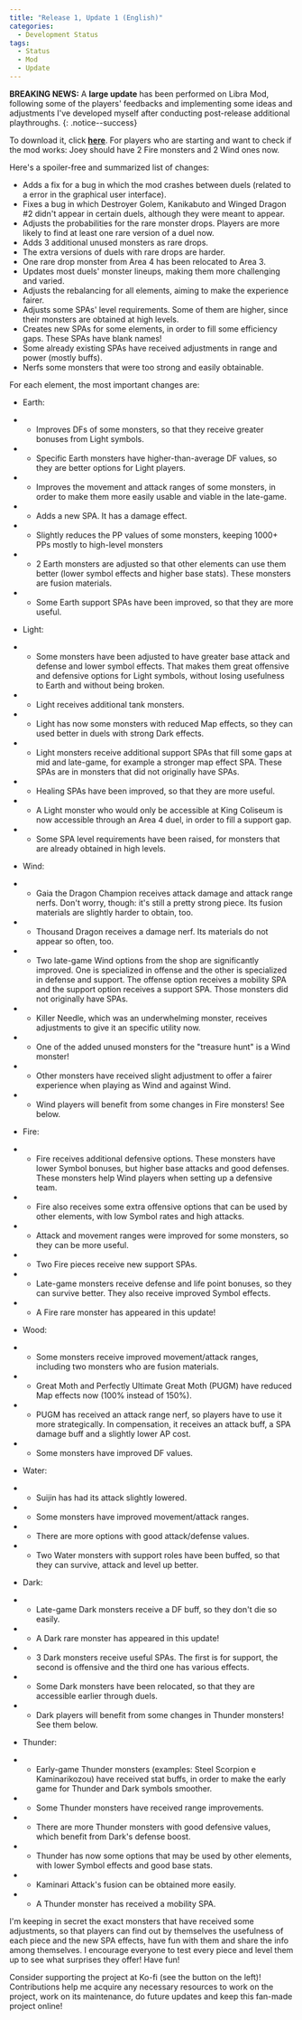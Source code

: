 ```yaml
---
title: "Release 1, Update 1 (English)"
categories:
  - Development Status
tags:
  - Status
  - Mod
  - Update
---
```


**BREAKING NEWS:** A **large update** has been performed on Libra Mod, following some of the players' feedbacks and implementing some ideas and adjustments I've developed myself after conducting post-release additional playthroughs.
{: .notice--success}

To download it, click <a href="../../assets/Releases/Libra Mod - v0.8.2.zip">**here**</a>. For players who are starting and want to check if the mod works: Joey should have 2 Fire monsters and 2 Wind ones now.

Here's a spoiler-free and summarized list of changes:

- Adds a fix for a bug in which the mod crashes between duels (related to a error in the graphical user interface).
- Fixes a bug in which Destroyer Golem, Kanikabuto and Winged Dragon #2 didn't appear in certain duels, although they were meant to appear.
- Adjusts the probabilities for the rare monster drops. Players are more likely to find at least one rare version of a duel now.
- Adds 3 additional unused monsters as rare drops.
- The extra versions of duels with rare drops are harder.
- One rare drop monster from Area 4 has been relocated to Area 3.
- Updates most duels' monster lineups, making them more challenging and varied.
- Adjusts the rebalancing for all elements, aiming to make the experience fairer.
- Adjusts some SPAs' level requirements. Some of them are higher, since their monsters are obtained at high levels.
- Creates new SPAs for some elements, in order to fill some efficiency gaps. These SPAs have blank names!
- Some already existing SPAs have received adjustments in range and power (mostly buffs).
- Nerfs some monsters that were too strong and easily obtainable.

For each element, the most important changes are:
- Earth:
- - Improves DFs of some monsters, so that they receive greater bonuses from Light symbols.
- - Specific Earth monsters have higher-than-average DF values, so they are better options for Light players.
- - Improves the movement and attack ranges of some monsters, in order to make them more easily usable and viable in the late-game.
- - Adds a new SPA. It has a damage effect.
- - Slightly reduces the PP values of some monsters, keeping 1000+ PPs mostly to high-level monsters
- - 2 Earth monsters are adjusted so that other elements can use them better (lower symbol effects and higher base stats). These monsters are fusion materials.
- - Some Earth support SPAs have been improved, so that they are more useful.

- Light:
- - Some monsters have been adjusted to have greater base attack and defense and lower symbol effects. That makes them great offensive and defensive options for Light symbols, without losing usefulness to Earth and without being broken.
- - Light receives additional tank monsters.
- - Light has now some monsters with reduced Map effects, so they can used better in duels with strong Dark effects.
- - Light monsters receive additional support SPAs that fill some gaps at mid and late-game, for example a stronger map effect SPA. These SPAs are in monsters that did not originally have SPAs.
- - Healing SPAs have been improved, so that they are more useful.
- - A Light monster who would only be accessible at King Coliseum is now accessible through an Area 4 duel, in order to fill a support gap.
- - Some SPA level requirements have been raised, for monsters that are already obtained in high levels.

- Wind:
- - Gaia the Dragon Champion receives attack damage and attack range nerfs. Don't worry, though: it's still a pretty strong piece. Its fusion materials are slightly harder to obtain, too.
- - Thousand Dragon receives a damage nerf. Its materials do not appear so often, too.
- - Two late-game Wind options from the shop are significantly improved. One is specialized in offense and the other is specialized in defense and support. The offense option receives a mobility SPA and the support option receives a support SPA. Those monsters did not originally have SPAs.
- - Killer Needle, which was an underwhelming monster, receives adjustments to give it an specific utility now.
- - One of the added unused monsters for the "treasure hunt" is a Wind monster!
- - Other monsters have received slight adjustment to offer a fairer experience when playing as Wind and against Wind.
- - Wind players will benefit from some changes in Fire monsters! See below.

- Fire:
- - Fire receives additional defensive options. These monsters have lower Symbol bonuses, but higher base attacks and good defenses. These monsters help Wind players when setting up a defensive team.
- - Fire also receives some extra offensive options that can be used by other elements, with low Symbol rates and high attacks.
- - Attack and movement ranges were improved for some monsters, so they can be more useful.
- - Two Fire pieces receive new support SPAs.
- - Late-game monsters receive defense and life point bonuses, so they can survive better. They also receive improved Symbol effects.
- - A Fire rare monster has appeared in this update!

- Wood:
- - Some monsters receive improved movement/attack ranges, including two monsters who are fusion materials.
- - Great Moth and Perfectly Ultimate Great Moth (PUGM) have reduced Map effects now (100% instead of 150%).
- - PUGM has received an attack range nerf, so players have to use it more strategically. In compensation, it receives an attack buff, a SPA damage buff and a slightly lower AP cost.
- - Some monsters have improved DF values.

- Water:
- - Suijin has had its attack slightly lowered.
- - Some monsters have improved movement/attack ranges.
- - There are more options with good attack/defense values.
- - Two Water monsters with support roles have been buffed, so that they can survive, attack and level up better.

- Dark:
- - Late-game Dark monsters receive a DF buff, so they don't die so easily.
- - A Dark rare monster has appeared in this update!
- - 3 Dark monsters receive useful SPAs. The first is for support, the second is offensive and the third one has various effects.
- - Some Dark monsters have been relocated, so that they are accessible earlier through duels.
- - Dark players will benefit from some changes in Thunder monsters! See them below.

- Thunder:
- - Early-game Thunder monsters (examples: Steel Scorpion e Kaminarikozou) have received stat buffs, in order to make the early game for Thunder and Dark symbols smoother.
- - Some Thunder monsters have received range improvements.
- - There are more Thunder monsters with good defensive values, which benefit from Dark's defense boost.
- - Thunder has now some options that may be used by other elements, with lower Symbol effects and good base stats.
- - Kaminari Attack's fusion can be obtained more easily.
- - A Thunder monster has received a mobility SPA. 

I'm keeping in secret the exact monsters that have received some adjustments, so that players can find out by themselves the usefulness of each piece and the new SPA effects, have fun with them and share the info among themselves.
I encourage everyone to test every piece and level them up to see what surprises they offer! Have fun!

Consider supporting the project at Ko-fi (see the button on the left)! Contributions help me acquire any necessary resources to work on the project, work on its maintenance, do future updates and keep this fan-made project online!

<script type='text/javascript' src='https://storage.ko-fi.com/cdn/widget/Widget_2.js'></script><script type='text/javascript'>kofiwidget2.init('Support Me on Ko-fi', '#000000', 'J3J146LLW');kofiwidget2.draw();</sc
